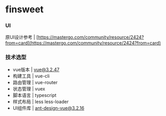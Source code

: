 # finsweet
### UI
原UI设计参考 | [https://mastergo.com/community/resource/2424?from=card](https://mastergo.com/community/resource/2424?from=card)

### 技术选型
- vue版本  | vue@3.2.47
- 构建工具 | vue-cli
- 路由管理 | vue-router
- 状态管理 | vuex
- 脚本语言 | typescript
- 样式布局 | less less-loader
- UI组件库 | ant-design-vue@3.2.16
